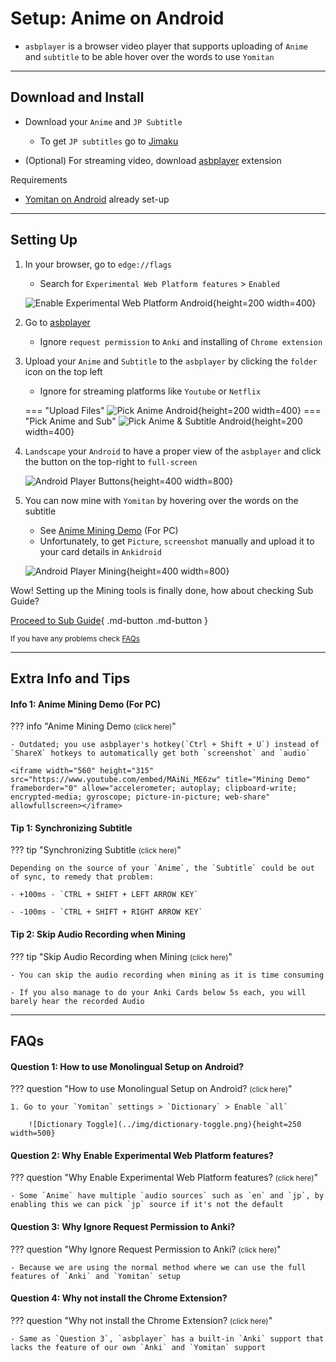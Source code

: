 # Setup: Anime on Android

- `asbplayer` is a browser video player that supports uploading of `Anime` and `subtitle` to be able hover over the words to use `Yomitan`

---

## Download and Install

- Download your `Anime` and `JP Subtitle`
    - To get `JP subtitles` go to [Jimaku](https://jimaku.cc/)

- (Optional) For streaming video, download [asbplayer](https://chromewebstore.google.com/detail/asbplayer-language-learni/hkledmpjpaehamkiehglnbelcpdflcab) extension

Requirements

- [Yomitan on Android](setupYomitanOnAndroid.md) already set-up

---

## Setting Up

1. In your browser, go to `edge://flags`
    - Search for `Experimental Web Platform features` > `Enabled`

    ![Enable Experimental Web Platform Android](../img/enable-experimental-web-platform-android.png){height=200 width=400}

2. Go to [asbplayer](https://killergerbah.github.io/asbplayer/)
    - Ignore `request permission` to `Anki` and installing of `Chrome extension`

3. Upload your `Anime` and `Subtitle` to the `asbplayer` by clicking the `folder` icon on the top left
    - Ignore for streaming platforms like `Youtube` or `Netflix`

    === "Upload Files"
        ![Pick Anime Android](../img/pick-anime-android.png){height=200 width=400}
    === "Pick Anime and Sub"
        ![Pick Anime & Subtitle Android](../img/pick-anime-sub-android.png){height=200 width=400}

4. `Landscape` your `Android` to have a proper view of the `asbplayer` and click the button on the top-right to `full-screen`

    ![Android Player Buttons](../img/android-player-buttons.png){height=400 width=800}

5. You can now mine with `Yomitan` by hovering over the words on the subtitle
    - See [Anime Mining Demo](setupAnimeOnPC.md/#info-1-anime-mining-demo) (For PC)
    - Unfortunately, to get `Picture`, `screenshot` manually and upload it to your card details in `Ankidroid`

    ![Android Player Mining](../img/android-player-mining.png){height=400 width=800}


Wow! Setting up the Mining tools is finally done, how about checking Sub Guide?

[Proceed to Sub Guide](subGuide.md){ .md-button .md-button }

<small>If you have any problems check [FAQs](setupAnimeOnAndroid.md/#faqs)</small>

---

## Extra Info and Tips

#### Info 1: Anime Mining Demo (For PC)

??? info "Anime Mining Demo <small>(click here)</small>"

    - Outdated; you use asbplayer's hotkey(`Ctrl + Shift + U`) instead of `ShareX` hotkeys to automatically get both `screenshot` and `audio`

    <iframe width="560" height="315" src="https://www.youtube.com/embed/MAiNi_ME6zw" title="Mining Demo" frameborder="0" allow="accelerometer; autoplay; clipboard-write; encrypted-media; gyroscope; picture-in-picture; web-share" allowfullscreen></iframe>

#### Tip 1: Synchronizing Subtitle

??? tip "Synchronizing Subtitle <small>(click here)</small>"

    Depending on the source of your `Anime`, the `Subtitle` could be out of sync, to remedy that problem:

    - +100ms - `CTRL + SHIFT + LEFT ARROW KEY`

    - -100ms - `CTRL + SHIFT + RIGHT ARROW KEY`

#### Tip 2: Skip Audio Recording when Mining

??? tip "Skip Audio Recording when Mining <small>(click here)</small>"

    - You can skip the audio recording when mining as it is time consuming

    - If you also manage to do your Anki Cards below 5s each, you will barely hear the recorded Audio

---

## FAQs

#### Question 1: How to use Monolingual Setup on Android?

??? question "How to use Monolingual Setup on Android? <small>(click here)</small>"

    1. Go to your `Yomitan` settings > `Dictionary` > Enable `all`

        ![Dictionary Toggle](../img/dictionary-toggle.png){height=250 width=500}

#### Question 2: Why Enable Experimental Web Platform features?

??? question "Why Enable Experimental Web Platform features? <small>(click here)</small>"

    - Some `Anime` have multiple `audio sources` such as `en` and `jp`, by enabling this we can pick `jp` source if it's not the default

#### Question 3: Why Ignore Request Permission to Anki?

??? question "Why Ignore Request Permission to Anki? <small>(click here)</small>"

    - Because we are using the normal method where we can use the full features of `Anki` and `Yomitan` setup

#### Question 4: Why not install the Chrome Extension?

??? question "Why not install the Chrome Extension? <small>(click here)</small>"

    - Same as `Question 3`, `asbplayer` has a built-in `Anki` support that lacks the feature of our own `Anki` and `Yomitan` support
